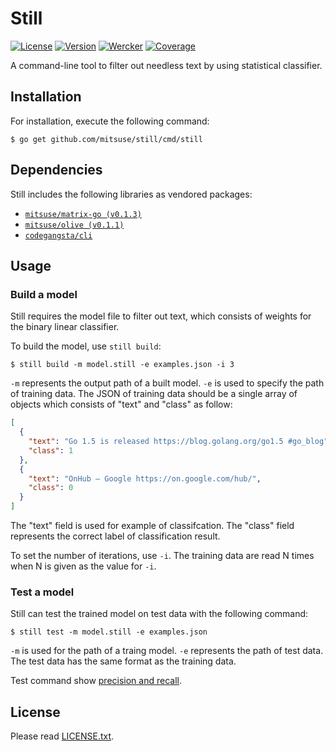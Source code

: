 # Still

[![License](https://img.shields.io/badge/license-MIT-yellowgreen.svg?style=flat-square)][license]
[![Version](https://img.shields.io/github/tag/mitsuse/still.svg?style=flat-square)][release]
[![Wercker](http://img.shields.io/wercker/ci/55c81ed0ec6f88065000b336.svg?style=flat-square)][wercker]
[![Coverage](https://img.shields.io/codecov/c/github/mitsuse/still/develop.svg?style=flat-square)][coverage]

[license]: LICENSE.txt
[release]: https://github.com/mitsuse/still/releases
[wercker]: https://app.wercker.com/project/bykey/ede506215c68441b2129ea4b5f9e44ee
[coverage]: https://codecov.io/github/mitsuse/still

A command-line tool to filter out needless text by using statistical classifier.


## Installation

For installation, execute the following command:

```
$ go get github.com/mitsuse/still/cmd/still
```

## Dependencies

Still includes the following libraries as vendored packages:

- [`mitsuse/matrix-go (v0.1.3)`][repo-matrix-go]
- [`mitsuse/olive (v0.1.1)`][repo-olive]
- [`codegangsta/cli`][repo-cli]


[repo-matrix-go]: https://github.com/mitsuse/matrix-go/tree/v0.1.3
[repo-olive]: https://github.com/mitsuse/matrix-go/tree/v0.1.1
[repo-cli]: https://github.com/codegangsta/cli/tree/5149e2fc0c3ae4bdd330358bc405e614a07cb8c9


## Usage

### Build a model

Still requires the model file to filter out text,
which consists of weights for the binary linear classifier.

To build the model, use `still build`:

```
$ still build -m model.still -e examples.json -i 3
```

`-m` represents the output path of a built model.
`-e` is used to specify the path of training data.
The JSON of training data should be a single array of objects which consists of "text" and "class" as follow:

```json
[
  {
    "text": "Go 1.5 is released https://blog.golang.org/go1.5 #go_blog",
    "class": 1
  },
  {
    "text": "OnHub – Google https://on.google.com/hub/",
    "class": 0
  }
]
```

The "text" field is used for example of classifcation.
The "class" field represents the correct label of classification result.

To set the number of iterations, use `-i`.
The training data are read N times when N is given as the value for `-i`.


### Test a model

Still can test the trained model on test data with the following command:

```
$ still test -m model.still -e examples.json
```

`-m` is used for the path of a traing model.
`-e` represents the path of test data.
The test data has the same format as the training data.

Test command show [precision and recall][wikipedia-precision-recall].

[wikipedia-precision-recall]: https://en.wikipedia.org/wiki/Precision_and_recall


## License

Please read [LICENSE.txt](LICENSE.txt).
